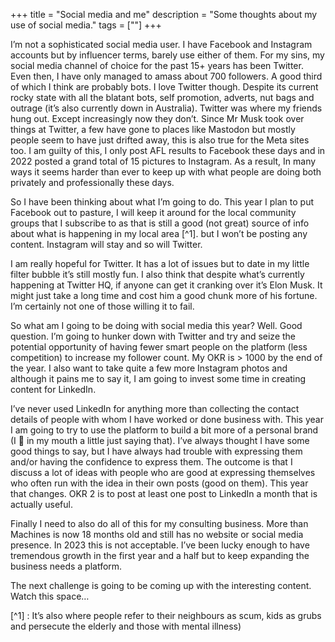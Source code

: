 +++
title = "Social media and me"
description = "Some thoughts about my use of social media."
tags = [""]
+++

I’m not a sophisticated social media user. I have Facebook and Instagram accounts but by influencer terms, barely use either of them. For my sins, my social media channel of choice for the past 15+ years has been Twitter. Even then, I have only managed to amass about 700 followers. A good third of which I think are probably bots. I love Twitter though. Despite its current rocky state with all the blatant bots, self promotion, adverts, nut bags and outrage (it’s also currently down in Australia). Twitter was where my friends hung out. Except increasingly now they don’t. Since Mr Musk took over things at Twitter, a few have gone to places like Mastodon but mostly people seem to have just drifted away, this is also true for the Meta sites too. I am guilty of this, I only post AFL results to Facebook these days and in 2022 posted a grand total of 15 pictures to Instagram. As a result, In many ways it seems harder than ever to keep up with what people are doing both privately and professionally these days. 

So I have been thinking about what I’m going to do. This year I plan to put Facebook out to pasture, I will keep it around for the local community groups that I subscribe to as that is still a good (not great) source of info about what is happening in my local area [^1]. but I won’t be posting any content. Instagram will stay and so will Twitter. 

I am really hopeful for Twitter. It has a lot of issues but to date in my little filter bubble it’s still mostly fun. I also think that despite what’s currently happening at Twitter HQ, if anyone can get it cranking over it’s Elon Musk. It might just take a long time and cost him a good chunk more of his fortune. I’m certainly not one of those willing it to fail. 

So what am I going to be doing with social media this year? Well. Good question. I’m going to hunker down with Twitter and try and seize the potential opportunity of having fewer smart people on the platform (less competition) to increase my follower count. My OKR is > 1000 by the end of the year. I also want to take quite a few more Instagram photos and although it pains me to say it, I am going to invest some time in creating content for LinkedIn. 

I’ve never used LinkedIn for anything more than collecting the contact details of people with whom I have worked or done business with. This year I am going to try to use the platform to build a bit more  of a personal brand (I 🤮 in my mouth a little just saying that). I’ve always thought I have some good things to say, but I have always had trouble with expressing them and/or having the confidence to express them. The outcome is that I discuss a lot of ideas with people who are good at expressing themselves who often run with the idea in their own posts (good on them). This year that changes. OKR 2 is to post at least one post to LinkedIn a month that is actually useful. 

Finally I need to also do all of this for my consulting business. More than Machines is now 18 months old and still has no website or social media presence. In 2023 this is not acceptable. I’ve been lucky enough to have tremendous growth in the first year and a half but to keep expanding the business needs a platform.

The next challenge is going to be coming up with the interesting content. Watch this space…

[^1] : It’s also where people refer to their neighbours as scum, kids as grubs and persecute the elderly and those with mental illness)
